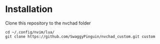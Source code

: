 # Installation

Clone this repository to the nvchad folder

```
cd ~/.config/nvim/lua/
git clone https://github.com/SwaggyPinguin/nvchad_custom.git custom
```
